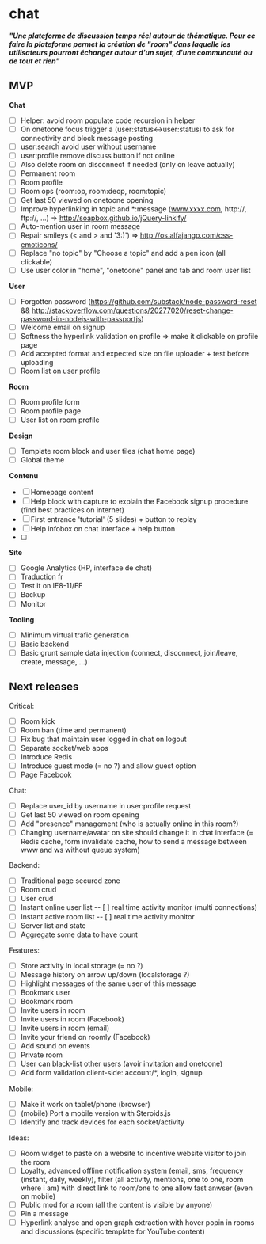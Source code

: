 chat
====

***"Une plateforme de discussion temps réel autour de thématique. Pour ce faire la plateforme permet la création de "room" dans laquelle les utilisateurs pourront échanger autour d'un sujet, d'une communauté ou de tout et rien"***

## MVP

**Chat**
- [ ] Helper: avoid room populate code recursion in helper
- [ ] On onetoone focus trigger a (user:status<->user:status) to ask for connectivity and block message posting
- [ ] user:search avoid user without username
- [ ] user:profile remove discuss button if not online
- [ ] Also delete room on disconnect if needed (only on leave actually)
- [ ] Permanent room
- [ ] Room profile
- [ ] Room ops (room:op, room:deop, room:topic)
- [ ] Get last 50 viewed on onetoone opening
- [ ] Improve hyperlinking in topic and *:message (www.xxxx.com, http://, ftp://, ...) => http://soapbox.github.io/jQuery-linkify/
- [ ] Auto-mention user in room message
- [ ] Repair smileys (< and > and '3:)') => http://os.alfajango.com/css-emoticons/
- [ ] Replace "no topic" by "Choose a topic" and add a pen icon (all clickable)
- [ ] Use user color in "home", "onetoone" panel and tab and room user list

**User**
- [ ] Forgotten password (https://github.com/substack/node-password-reset && http://stackoverflow.com/questions/20277020/reset-change-password-in-nodejs-with-passportjs)
- [ ] Welcome email on signup
- [ ] Softness the hyperlink validation on profile => make it clickable on profile page
- [ ] Add accepted format and expected size on file uploader + test before uploading
- [ ] Room list on user profile

**Room**
- [ ] Room profile form
- [ ] Room profile page
- [ ] User list on room profile

**Design**

- [ ] Template room block and user tiles (chat home page)
- [ ] Global theme

**Contenu**
- [ ] Homepage content
- [ ] Help block with capture to explain the Facebook signup procedure (find best practices on internet)
- [ ] First entrance 'tutorial' (5 slides) + button to replay
- [ ] Help infobox on chat interface + help button
- [ ] 

**Site**
- [ ] Google Analytics (HP, interface de chat)
- [ ] Traduction fr
- [ ] Test it on IE8-11/FF
- [ ] Backup
- [ ] Monitor

**Tooling**
- [ ] Minimum virtual trafic generation
- [ ] Basic backend
- [ ] Basic grunt sample data injection (connect, disconnect, join/leave, create, message, ...)

## Next releases

Critical:
- [ ] Room kick
- [ ] Room ban (time and permanent)
- [ ] Fix bug that maintain user logged in chat on logout
- [ ] Separate socket/web apps
- [ ] Introduce Redis
- [ ] Introduce guest mode (= no ?) and allow guest option
- [ ] Page Facebook

Chat:
- [ ] Replace user_id by username in user:profile request
- [ ] Get last 50 viewed on room opening
- [ ] Add "presence" management (who is actually online in this room?)
- [ ] Changing username/avatar on site should change it in chat interface (= Redis cache, form invalidate cache, how to send a message between www and ws without queue system)

Backend:
- [ ] Traditional page secured zone
- [ ] Room crud
- [ ] User crud
- [ ] Instant online user list
-- [ ] real time activity monitor (multi connections)
- [ ] Instant active room list
-- [ ] real time activity monitor
- [ ] Server list and state
- [ ] Aggregate some data to have count 

Features:
- [ ] Store activity in local storage (= no ?)
- [ ] Message history on arrow up/down (localstorage ?)
- [ ] Highlight messages of the same user of this message
- [ ] Bookmark user
- [ ] Bookmark room
- [ ] Invite users in room
- [ ] Invite users in room (Facebook)
- [ ] Invite users in room (email)
- [ ] Invite your friend on roomly (Facebook)
- [ ] Add sound on events
- [ ] Private room
- [ ] User can black-list other users (avoir invitation and onetoone)
- [ ] Add form validation client-side: account/*, login, signup

Mobile:
- [ ] Make it work on tablet/phone (browser)
- [ ] (mobile) Port a mobile version with Steroids.js
- [ ] Identify and track devices for each socket/activity

Ideas:
- [ ] Room widget to paste on a website to incentive website visitor to join the room
- [ ] Loyalty, advanced offline notification system (email, sms, frequency (instant, daily, weekly), filter (all activity, mentions, one to one, room where i am) with direct link to room/one to one allow fast anwser (even on mobile)
- [ ] Public mod for a room (all the content is visible by anyone)
- [ ] Pin a message
- [ ] Hyperlink analyse and open graph extraction with hover popin in rooms and discussions (specific template for YouTube content)
